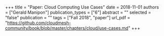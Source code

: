 +++
title = "Paper: Cloud Computing Use Cases"
date = 2018-11-01
authors = ["Gerald Manipon"]
publication_types = ["6"]
abstract = ""
selected = "false"
publication = ""
tags = ["Fall 2018", "paper"]
url_pdf = "https://github.com/cloudmesh-community/book/blob/master/chapters/cloud/use-cases.md"
+++

